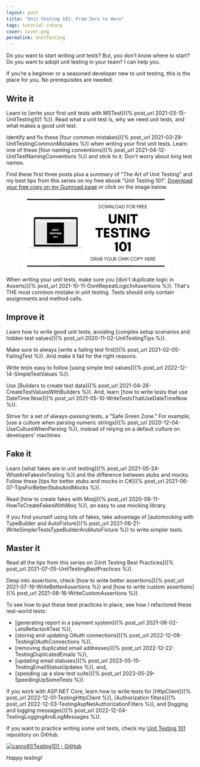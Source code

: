 ```yaml
---
layout: post
title: "Unit Testing 101: From Zero to Hero"
tags: tutorial csharp
cover: Cover.png
permalink: UnitTesting
---
```


Do you want to start writing unit tests? But, you don’t know where to start? Do you want to adopt unit testing in your team? I can help you.

If you’re a beginner or a seasoned developer new to unit testing, this is the place for you. No prerequisites are needed.

## Write it

Learn to [write your first unit tests with MSTest]({% post_url 2021-03-15-UnitTesting101 %}). Read what a unit test is, why we need unit tests, and what makes a good unit test.

Identify and fix these [four common mistakes]({% post_url 2021-03-29-UnitTestingCommonMistakes %}) when writing your first unit tests. Learn one of these [four naming conventions]({% post_url 2021-04-12-UnitTestNamingConventions %}) and stick to it. Don't worry about long test names.

<div class="message">Find these first three posts plus a summary of "The Art of Unit Testing" and my best tips from this series on my free ebook “Unit Testing 101”. <a href="https://imcsarag.gumroad.com/l/unittesting101" target="_blank" rel="noopener noreferrer" data-goatcounter-click="UnitTesting101eBook-Link">Download your free copy on my Gumroad page</a> or click on the image below.</div>

<figure>
<a href="/assets/posts/2021-08-30-UnitTesting/UnitTesting101.pdf" rel="noopener noreferrer" target="_blank" data-goatcounter-click="UnitTesting101eBook-Image"><img src="/assets/posts/2021-08-30-UnitTesting/GrabYourOwnCopy.png" alt="Grab your own copy of Unit Testing 101" /></a>
</figure>

When writing your unit tests, make sure you [don't duplicate logic in Asserts]({% post_url 2021-10-11-DontRepeatLogicInAssertions %}). That's THE most common mistake in unit testing. Tests should only contain assignments and method calls.

## Improve it

Learn how to write good unit tests, avoiding [complex setup scenarios and hidden test values]({% post_url 2020-11-02-UnitTestingTips %}).

Make sure to always [write a failing test first]({% post_url 2021-02-05-FailingTest %}). And make it fail for the right reasons.

Write tests easy to follow [using simple test values]({% post_url 2022-12-14-SimpleTestValues %}).

Use [Builders to create test data]({% post_url 2021-04-26-CreateTestValuesWithBuilders %}). And, learn [how to write tests that use DateTime.Now]({% post_url 2021-05-10-WriteTestsThatUseDateTimeNow %}).

Strive for a set of always-passing tests, a "Safe Green Zone." For example, [use a culture when parsing numeric strings]({% post_url 2020-12-04-UseCultureWhenParsing %}), instead of relying on a default culture on developers' machines.

## Fake it

Learn [what fakes are in unit testing]({% post_url 2021-05-24-WhatAreFakesInTesting %}) and the difference between stubs and mocks. Follow these [tips for better stubs and mocks in C#]({% post_url 2021-06-07-TipsForBetterStubsAndMocks %}).

Read [how to create fakes with Moq]({% post_url 2020-08-11-HowToCreateFakesWithMoq %}), an easy to use mocking library.

If you find yourself using lots of fakes, take advantage of [automocking with TypeBuilder and AutoFixture]({% post_url 2021-06-21-WriteSimplerTestsTypeBuilderAndAutoFixture %}) to write simpler tests.

## Master it

Read all the tips from this series on [Unit Testing Best Practices]({% post_url 2021-07-05-UnitTestingBestPractices %}).

Deep into assertions, check [how to write better assertions]({% post_url 2021-07-19-WriteBetterAssertions %}) and [how to write custom assertions]({% post_url 2021-08-16-WriteCustomAssertions %}).

To see how to put these best practices in place, see how I refactored these real-world tests:

* [generating report in a payment system]({% post_url 2021-08-02-LetsRefactorATest %}),
* [storing and updating OAuth connections]({% post_url 2022-12-08-TestingOAuthConnections %}),
* [removing duplicated email addresses]({% post_url 2022-12-22-TestingDuplicatedEmails %}),
* [updating email statuses]({% post_url 2023-05-15-TestingEmailStatusUpdates %}), and,
* [speeding up a slow test suite]({% post_url 2023-05-29-SpeedingUpSomeTests %}).

If you work with ASP.NET Core, learn how to write tests for [HttpClient]({% post_url 2022-12-01-TestingHttpClient %}), [Authorization filters]({% post_url 2022-12-03-TestingAspNetAuthorizationFilters %}), and [logging and logging messages]({% post_url 2022-12-04-TestingLoggingAndLogMessages %}).

If you want to practice writing some unit tests, check my [Unit Testing 101](https://github.com/canro91/Testing101) repository on GitHub.

[![canro91/Testing101 - GitHub](https://gh-card.dev/repos/canro91/Testing101.svg)](https://github.com/canro91/Testing101)

_Happy testing!_